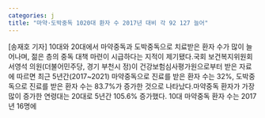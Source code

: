 ```yaml
---
categories: j
title: "마약·도박중독 1020대 환자 수 2017년 대비 각 92 127 늘어"
---
```

[송재호 기자] 10대와 20대에서 마약중독과 도박중독으로 치료받은 환자 수가 많이 늘어나며, 젊은 층의 중독 대책 마련이 시급하다는 지적이 제기됐다.국회 보건복지위원회 서영석 의원(더불어민주당, 경기 부천시 정)이 건강보험심사평가원으로부터 받은 자료에 따르면 최근 5년간(2017~2021) 마약중독으로 진료를 받은 환자 수는 32%, 도박중독으로 진료를 받은 환자 수는 83.7%가 증가한 것으로 나타났다.마약중독 환자가 가장 많이 증가한 연령대는 20대로 5년간 105.6% 증가했다. 10대 마약중독 환자 수는 2017년 16명에
